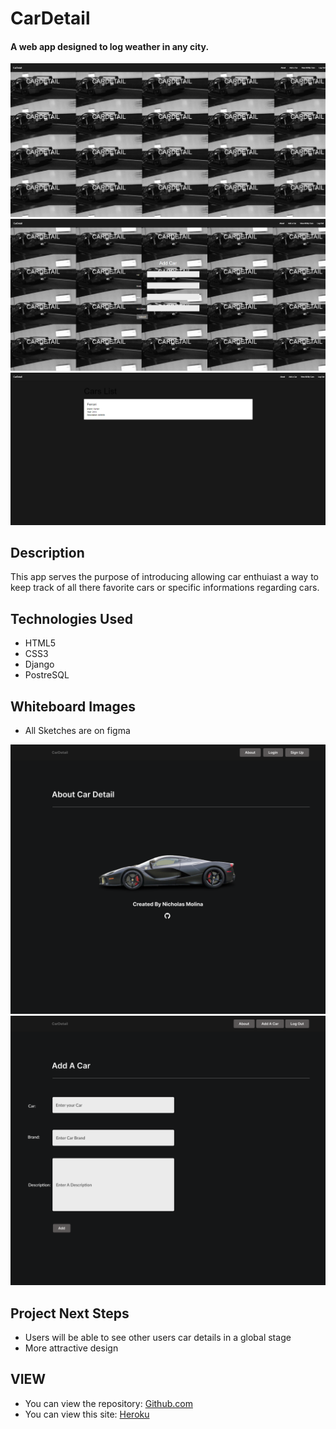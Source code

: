 # CarDetail

#### A web app designed to log weather in any city.
<img src="images/homepage.png" alt="Home Page "/>
<img src="images/Add.png" alt="Add Form Dipslay"/>
<img src="images/List.png" alt="List Dipslay"/>


## Description
This app serves the purpose of introducing allowing car enthuiast a way to keep track of all there favorite cars or 
specific informations regarding cars.

## <a name="technologiesused"></a>Technologies Used
* HTML5
* CSS3
* Django 
* PostreSQL




## Whiteboard Images
* All Sketches are on figma
<img src="images/wire1.png" alt="WireFrame "/>
<img src="images/wire2.png" alt="WireFrame2"/>

## <a name="nextsteps"></a>Project Next Steps
* Users will be able to see other users car details in a global stage
* More attractive design

## VIEW
* You can view the repository:
[Github.com](https://github.com/nicholasmolina2019/CarDetails)
* You can view this site:
[Heroku](https://cardetailx.herokuapp.com/)
    

